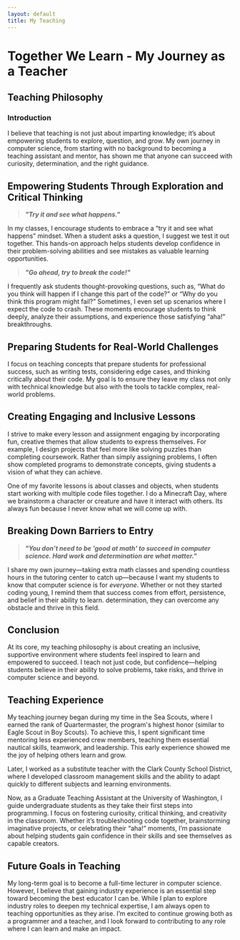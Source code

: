 ```yaml
---
layout: default
title: My Teaching
---
```


# Together We Learn - My Journey as a Teacher

## Teaching Philosophy

### Introduction

I believe that teaching is not just about imparting knowledge; it’s about empowering students to explore, question, and grow. My own journey in computer science, from starting with no background to becoming a teaching assistant and mentor, has shown me that anyone can succeed with curiosity, determination, and the right guidance.

## Empowering Students Through Exploration and Critical Thinking

>***"Try it and see what happens."***

In my classes, I encourage students to embrace a “try it and see what happens” mindset. When a student asks a question, I suggest we test it out together. This hands-on approach helps students develop confidence in their problem-solving abilities and see mistakes as valuable learning opportunities.

> ***"Go ahead, try to break the code!"***

I frequently ask students thought-provoking questions, such as, “What do you think will happen if I change this part of the code?” or “Why do you think this program might fail?” Sometimes, I even set up scenarios where I expect the code to crash. These moments encourage students to think deeply, analyze their assumptions, and experience those satisfying “aha!” breakthroughs.

## Preparing Students for Real-World Challenges

I focus on teaching concepts that prepare students for professional success, such as writing tests, considering edge cases, and thinking critically about their code. My goal is to ensure they leave my class not only with technical knowledge but also with the tools to tackle complex, real-world problems.

## Creating Engaging and Inclusive Lessons

I strive to make every lesson and assignment engaging by incorporating fun, creative themes that allow students to express themselves. For example, I design projects that feel more like solving puzzles than completing coursework. Rather than simply assigning problems, I often show completed programs to demonstrate concepts, giving students a vision of what they can achieve.

One of my favorite lessons is about classes and objects, when students start working with multiple code files together. I do a Minecraft Day, where we brainstorm a character or creature and have it interact with others. Its always fun because I never know what we will come up with.

## Breaking Down Barriers to Entry  

> ***"You don’t need to be 'good at math' to succeed in computer science. Hard work and determination are what matter."***  

I share my own journey—taking extra math classes and spending countless hours in the tutoring center to catch up—because I want my students to know that computer science is for *everyone*. Whether or not they started coding young, I remind them that success comes from effort, persistence, and belief in their ability to learn.   determination, they can overcome any obstacle and thrive in this field.

## Conclusion

At its core, my teaching philosophy is about creating an inclusive, supportive environment where students feel inspired to learn and empowered to succeed. I teach not just code, but confidence—helping students believe in their ability to solve problems, take risks, and thrive in computer science and beyond.  

## Teaching Experience

My teaching journey began during my time in the Sea Scouts, where I earned the rank of Quartermaster, the program's highest honor (similar to Eagle Scout in Boy Scouts). To achieve this, I spent significant time mentoring less experienced crew members, teaching them essential nautical skills, teamwork, and leadership. This early experience showed me the joy of helping others learn and grow.

Later, I worked as a substitute teacher with the Clark County School District, where I developed classroom management skills and the ability to adapt quickly to different subjects and learning environments.

Now, as a Graduate Teaching Assistant at the University of Washington, I guide undergraduate students as they take their first steps into programming. I focus on fostering curiosity, critical thinking, and creativity in the classroom. Whether it’s troubleshooting code together, brainstorming imaginative projects, or celebrating their “aha!” moments, I’m passionate about helping students gain confidence in their skills and see themselves as capable creators.

## Future Goals in Teaching

My long-term goal is to become a full-time lecturer in computer science. However, I believe that gaining industry experience is an essential step toward becoming the best educator I can be. While I plan to explore industry roles to deepen my technical expertise, I am always open to teaching opportunities as they arise. I’m excited to continue growing both as a programmer and a teacher, and I look forward to contributing to any role where I can learn and make an impact.